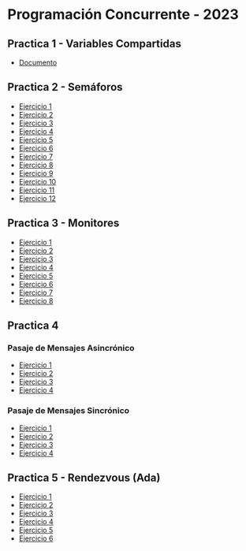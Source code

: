 # Programación Concurrente - 2023

## Practica 1 - Variables Compartidas

- [Documento](https://github.com/bautimercado/Concurrente-2023/blob/master/Practica/Practica%201%20-%20Variables%20compartidas/Practica%201%20-%20Variables%20Compartidas..docx)

## Practica 2 - Semáforos

- [Ejercicio 1](https://github.com/bautimercado/Concurrente-2023/blob/master/Practica/Practica%202%20-%20Semaforos/ejercicio1.md)
- [Ejercicio 2](https://github.com/bautimercado/Concurrente-2023/blob/master/Practica/Practica%202%20-%20Semaforos/ejercicio2.md)
- [Ejercicio 3](https://github.com/bautimercado/Concurrente-2023/blob/master/Practica/Practica%202%20-%20Semaforos/ejercicio3.md)
- [Ejercicio 4](https://github.com/bautimercado/Concurrente-2023/blob/master/Practica/Practica%202%20-%20Semaforos/ejercicio4.md)
- [Ejercicio 5](https://github.com/bautimercado/Concurrente-2023/blob/master/Practica/Practica%202%20-%20Semaforos/ejercicio5.md)
- [Ejercicio 6](https://github.com/bautimercado/Concurrente-2023/blob/master/Practica/Practica%202%20-%20Semaforos/ejercicio7.md)
- [Ejercicio 7](https://github.com/bautimercado/Concurrente-2023/blob/master/Practica/Practica%202%20-%20Semaforos/ejercicio8.md)
- [Ejercicio 8](https://github.com/bautimercado/Concurrente-2023/blob/master/Practica/Practica%202%20-%20Semaforos/ejercicio8.md)
- [Ejercicio 9](https://github.com/bautimercado/Concurrente-2023/blob/master/Practica/Practica%202%20-%20Semaforos/ejercicio9.md)
- [Ejercicio 10](https://github.com/bautimercado/Concurrente-2023/blob/master/Practica/Practica%202%20-%20Semaforos/ejercicio10.md)
- [Ejercicio 11](https://github.com/bautimercado/Concurrente-2023/blob/master/Practica/Practica%202%20-%20Semaforos/ejercicio11.md)
- [Ejercicio 12](https://github.com/bautimercado/Concurrente-2023/blob/master/Practica/Practica%202%20-%20Semaforos/ejercicio12.md)


## Practica 3 - Monitores

- [Ejercicio 1](https://github.com/bautimercado/Concurrente-2023/blob/master/Practica/Practica%203%20-%20Monitores/ejercicio1.md)
- [Ejercicio 2](https://github.com/bautimercado/Concurrente-2023/blob/master/Practica/Practica%203%20-%20Monitores/ejercicio2.md)
- [Ejercicio 3](https://github.com/bautimercado/Concurrente-2023/blob/master/Practica/Practica%203%20-%20Monitores/ejercicio3.md)
- [Ejercicio 4](https://github.com/bautimercado/Concurrente-2023/blob/master/Practica/Practica%203%20-%20Monitores/ejercicio4.md)
- [Ejercicio 5](https://github.com/bautimercado/Concurrente-2023/blob/master/Practica/Practica%203%20-%20Monitores/ejercicio5.md)
- [Ejercicio 6](https://github.com/bautimercado/Concurrente-2023/blob/master/Practica/Practica%203%20-%20Monitores/ejercicio6.md)
- [Ejercicio 7](https://github.com/bautimercado/Concurrente-2023/blob/master/Practica/Practica%203%20-%20Monitores/ejercicio7.md)
- [Ejercicio 8](https://github.com/bautimercado/Concurrente-2023/blob/master/Practica/Practica%203%20-%20Monitores/ejercicio8.md)

## Practica 4

### Pasaje de Mensajes Asincrónico

- [Ejercicio 1](https://github.com/bautimercado/Concurrente-2023/blob/master/Practica/Practica%204%20-%20Pasaje%20de%20Mensajes/PMA/ejercicio1.md)
- [Ejercicio 2](https://github.com/bautimercado/Concurrente-2023/blob/master/Practica/Practica%204%20-%20Pasaje%20de%20Mensajes/PMA/ejercicio2.md)
- [Ejercicio 3](https://github.com/bautimercado/Concurrente-2023/blob/master/Practica/Practica%204%20-%20Pasaje%20de%20Mensajes/PMA/ejercicio3.md)
- [Ejercicio 4](https://github.com/bautimercado/Concurrente-2023/blob/master/Practica/Practica%204%20-%20Pasaje%20de%20Mensajes/PMA/ejercicio4.md)

### Pasaje de Mensajes Sincrónico

- [Ejercicio 1](https://github.com/bautimercado/Concurrente-2023/blob/master/Practica/Practica%204%20-%20Pasaje%20de%20Mensajes/PMS/ejercicio1.md)
- [Ejercicio 2](https://github.com/bautimercado/Concurrente-2023/blob/master/Practica/Practica%204%20-%20Pasaje%20de%20Mensajes/PMS/ejercicio2.md)
- [Ejercicio 3](https://github.com/bautimercado/Concurrente-2023/blob/master/Practica/Practica%204%20-%20Pasaje%20de%20Mensajes/PMS/ejercicio3.md)
- [Ejercicio 4](https://github.com/bautimercado/Concurrente-2023/blob/master/Practica/Practica%204%20-%20Pasaje%20de%20Mensajes/PMS/ejercicio4.md)

## Practica 5 - Rendezvous (Ada)

- [Ejercicio 1](https://github.com/bautimercado/Concurrente-2023/blob/master/Practica/Practica%205%20-%20Rendezvous%20(Ada)/ejercicio1.md)
- [Ejercicio 2](https://github.com/bautimercado/Concurrente-2023/blob/master/Practica/Practica%205%20-%20Rendezvous%20(Ada)/ejercicio2.md)
- [Ejercicio 3](https://github.com/bautimercado/Concurrente-2023/blob/master/Practica/Practica%205%20-%20Rendezvous%20(Ada)/ejercicio3.md)
- [Ejercicio 4](https://github.com/bautimercado/Concurrente-2023/blob/master/Practica/Practica%205%20-%20Rendezvous%20(Ada)/ejercicio4.md)
- [Ejercicio 5](https://github.com/bautimercado/Concurrente-2023/blob/master/Practica/Practica%205%20-%20Rendezvous%20(Ada)/ejercicio5.md)
- [Ejercicio 6](https://github.com/bautimercado/Concurrente-2023/blob/master/Practica/Practica%205%20-%20Rendezvous%20(Ada)/ejercicio6.md)
